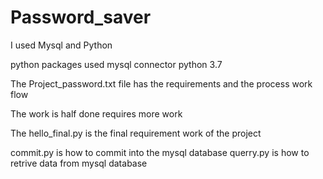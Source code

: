 # Password_saver
I used Mysql and Python

python packages used 
mysql connector
python 3.7

The Project_password.txt file has the requirements and the process work flow

The work is half done requires more work

The hello_final.py is the final requirement work of the project

commit.py is how to commit into the mysql database
querry.py is how to retrive data from mysql database
